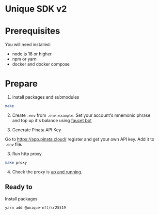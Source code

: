 <!-- TODO rewrite when the SDK package published -->

# Unique SDK v2

# Prerequisites

You will need installed:
- node.js 18 or higher
- npm or yarn
- docker and docker compose

# Prepare

1. Install packages and submodules

```sh
make
```

2. Create `.env` from `.env.example`. Set your account's mnemonic phrase and top up it's balance using [faucet bot](https://t.me/unique2faucet_opal_bot)

3. Generate Pinata API Key

Go to https://app.pinata.cloud/ register and get your own API key. Add it to `.env` file.


3. Run http proxy

```sh
make proxy
```

4. Check the proxy is [up and running](http://localhost:3000/documentation).

## Ready to 

Install packages

```sh
yarn add @unique-nft/sr25519
```